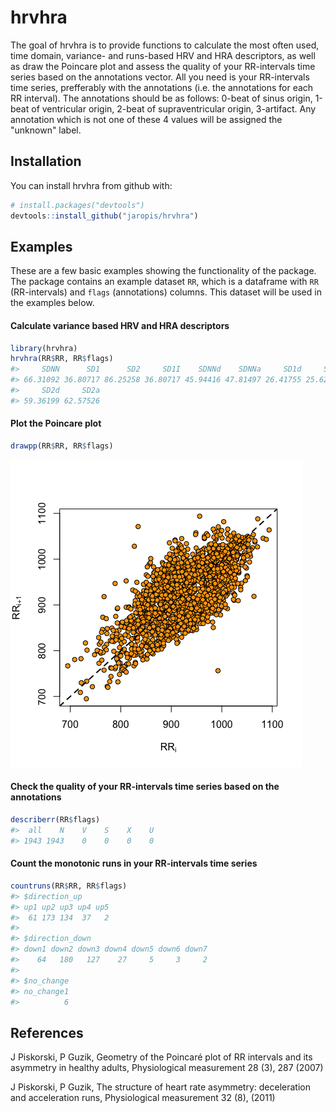 
<!-- README.md is generated from README.Rmd. Please edit that file -->
hrvhra
======

The goal of hrvhra is to provide functions to calculate the most often used, time domain, variance- and runs-based HRV and HRA descriptors, as well as draw the Poincare plot and assess the quality of your RR-intervals time series based on the annotations vector. All you need is your RR-intervals time series, prefferably with the annotations (i.e. the annotations for each RR interval). The annotations should be as follows: 0-beat of sinus origin, 1-beat of ventricular origin, 2-beat of supraventricular origin, 3-artifact. Any annotation which is not one of these 4 values will be assigned the "unknown" label.

Installation
------------

You can install hrvhra from github with:

``` r
# install.packages("devtools")
devtools::install_github("jaropis/hrvhra")
```

Examples
--------

These are a few basic examples showing the functionality of the package. The package contains an example dataset `RR`, which is a dataframe with `RR` (RR-intervals) and `flags` (annotations) columns. This dataset will be used in the examples below.

#### Calculate variance based HRV and HRA descriptors

``` r
library(hrvhra)
hrvhra(RR$RR, RR$flags)
#>     SDNN      SD1      SD2     SD1I    SDNNd    SDNNa     SD1d     SD1a 
#> 66.31092 36.80717 86.25258 36.80717 45.94416 47.81497 26.41755 25.62968 
#>     SD2d     SD2a 
#> 59.36199 62.57526
```

#### Plot the Poincare plot

``` r
drawpp(RR$RR, RR$flags)
```

<img src="README_image.png" width="467" />

#### Check the quality of your RR-intervals time series based on the annotations

``` r
describerr(RR$flags)
#>  all    N    V    S    X    U 
#> 1943 1943    0    0    0    0
```

#### Count the monotonic runs in your RR-intervals time series

``` r
countruns(RR$RR, RR$flags)
#> $direction_up
#> up1 up2 up3 up4 up5 
#>  61 173 134  37   2 
#> 
#> $direction_down
#> down1 down2 down3 down4 down5 down6 down7 
#>    64   180   127    27     5     3     2 
#> 
#> $no_change
#> no_change1 
#>          6
```

References
----------

J Piskorski, P Guzik, Geometry of the Poincaré plot of RR intervals and its asymmetry in healthy adults, Physiological measurement 28 (3), 287 (2007)

J Piskorski, P Guzik, The structure of heart rate asymmetry: deceleration and acceleration runs, Physiological measurement 32 (8), (2011)
